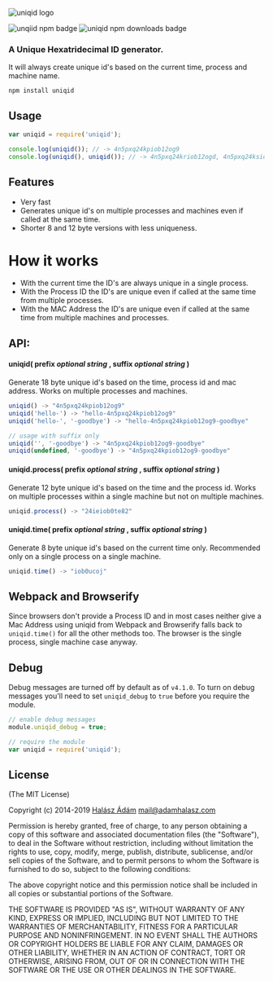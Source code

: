 ![uniqid logo](http://i.imgur.com/OrZC1lc.png)

![unqiid npm badge](http://img.shields.io/npm/v/uniqid.svg) ![uniqid npm downloads badge](https://img.shields.io/npm/dm/uniqid.svg)

### A Unique Hexatridecimal ID generator.

It will always create unique id's based on the current time, process and machine name.

```
npm install uniqid
```

## Usage

```js
var uniqid = require('uniqid');

console.log(uniqid()); // -> 4n5pxq24kpiob12og9
console.log(uniqid(), uniqid()); // -> 4n5pxq24kriob12ogd, 4n5pxq24ksiob12ogl
```

## Features

- Very fast
- Generates unique id's on multiple processes and machines even if called at the same time.
- Shorter 8 and 12 byte versions with less uniqueness.

# How it works

- With the current time the ID's are always unique in a single process.
- With the Process ID the ID's are unique even if called at the same time from multiple processes.
- With the MAC Address the ID's are unique even if called at the same time from multiple machines and processes.

## API:

#### **uniqid(** prefix _optional string_ , suffix _optional string_ **)**

Generate 18 byte unique id's based on the time, process id and mac address. Works on multiple processes and machines.

```js       "zu4850jkyfoxok"
uniqid() -> "4n5pxq24kpiob12og9"
uniqid('hello-') -> "hello-4n5pxq24kpiob12og9"
uniqid('hello-', '-goodbye') -> "hello-4n5pxq24kpiob12og9-goodbye"

// usage with suffix only
uniqid('', '-goodbye') -> "4n5pxq24kpiob12og9-goodbye"
uniqid(undefined, '-goodbye') -> "4n5pxq24kpiob12og9-goodbye"
```

#### **uniqid.process(** prefix _optional string_ , suffix _optional string_ **)**

Generate 12 byte unique id's based on the time and the process id. Works on multiple processes within a single machine but not on multiple machines.

```js
uniqid.process() -> "24ieiob0te82"
```

#### **uniqid.time(** prefix _optional string_ , suffix _optional string_ **)**

Generate 8 byte unique id's based on the current time only. Recommended only on a single process on a single machine.

```js
uniqid.time() -> "iob0ucoj"
```

## Webpack and Browserify

Since browsers don't provide a Process ID and in most cases neither give a Mac Address using uniqid from Webpack and Browserify falls back to `uniqid.time()` for all the other methods too. The browser is the single process, single machine case anyway.

## Debug
Debug messages are turned off by default as of `v4.1.0`. To turn on debug messages you'll need to set `uniqid_debug` to `true` before you require the module.

```js
// enable debug messages
module.uniqid_debug = true;

// require the module
var uniqid = require('uniqid');
```

## **License**

(The MIT License)

Copyright (c) 2014-2019 [Halász Ádám](https://adamhalasz.com) <mail@adamhalasz.com>

Permission is hereby granted, free of charge, to any person obtaining a copy of this software and associated documentation files (the "Software"), to deal in the Software without restriction, including without limitation the rights to use, copy, modify, merge, publish, distribute, sublicense, and/or sell copies of the Software, and to permit persons to whom the Software is furnished to do so, subject to the following conditions:

The above copyright notice and this permission notice shall be included in all copies or substantial portions of the Software.

THE SOFTWARE IS PROVIDED "AS IS", WITHOUT WARRANTY OF ANY KIND, EXPRESS OR IMPLIED, INCLUDING BUT NOT LIMITED TO THE WARRANTIES OF MERCHANTABILITY, FITNESS FOR A PARTICULAR PURPOSE AND NONINFRINGEMENT. IN NO EVENT SHALL THE AUTHORS OR COPYRIGHT HOLDERS BE LIABLE FOR ANY CLAIM, DAMAGES OR OTHER LIABILITY, WHETHER IN AN ACTION OF CONTRACT, TORT OR OTHERWISE, ARISING FROM, OUT OF OR IN CONNECTION WITH THE SOFTWARE OR THE USE OR OTHER DEALINGS IN THE SOFTWARE.
